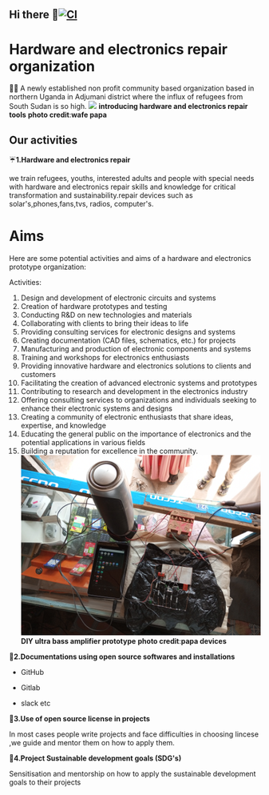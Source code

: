 ## Hi there 👋[![CI](https://github.com/Hardware-and-electronics-repair/.github/actions/workflows/blank.yml/badge.svg)](https://github.com/Hardware-and-electronics-repair/.github/actions/workflows/blank.yml)
<h1>Hardware and electronics repair organization</h1>

 
🙋‍♀️ A newly established non profit community based organization based in northern Uganda in Adjumani district where the influx of refugees from South Sudan is so high.
![](Images/aa7a6aab-84c8-45b0-86e8-554f4228d373.png)
**introducing hardware and electronics repair tools**
**photo credit**:**wafe papa**
<h2>Our activities</h2>

☔**1.Hardware and electronics repair**

we train refugees, youths, interested adults and people with special needs with hardware and electronics repair skills and knowledge for critical transformation and sustainability.repair devices such as solar's,phones,fans,tvs, radios, computer's.
# Aims
Here are some potential activities and aims of a hardware and electronics prototype organization:

Activities:
1. Design and development of electronic circuits and systems
2. Creation of hardware prototypes and testing
3. Conducting R&D on new technologies and materials
4. Collaborating with clients to bring their ideas to life
5. Providing consulting services for electronic designs and systems
6. Creating documentation (CAD files, schematics, etc.) for projects
7. Manufacturing and production of electronic components and systems
8. Training and workshops for electronics enthusiasts
9. Providing innovative hardware and electronics solutions to clients and customers
10. Facilitating the creation of advanced electronic systems and prototypes
11. Contributing to research and development in the electronics industry
12. Offering consulting services to organizations and individuals seeking to enhance their electronic systems and designs
13. Creating a community of electronic enthusiasts that share ideas, expertise, and knowledge
14. Educating the general public on the importance of electronics and the potential applications in various fields
15. Building a reputation for excellence in the community.
![](Images/IMG_20230302_111954_432.jpg)
**DIY ultra bass amplifier prototype**
**photo credit**:**papa devices**

🏬**2.Documentations using open source softwares and installations**

- GitHub

- Gitlab

- slack etc 

🍻**3.Use of open source license in projects**

In most cases people write projects and face difficulties in choosing lincese ,we guide and mentor them on how to apply them.

 🎯**4.Project Sustainable development goals (SDG's)**

Sensitisation and mentorship on how to apply the sustainable development goals to their projects 

    



